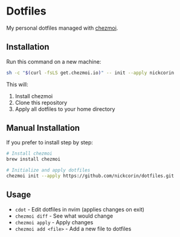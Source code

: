 # Dotfiles

My personal dotfiles managed with [chezmoi](https://chezmoi.io).

## Installation

Run this command on a new machine:

```bash
sh -c "$(curl -fsLS get.chezmoi.io)" -- init --apply nickcorin
```

This will:
1. Install chezmoi
2. Clone this repository
3. Apply all dotfiles to your home directory

## Manual Installation

If you prefer to install step by step:

```bash
# Install chezmoi
brew install chezmoi

# Initialize and apply dotfiles
chezmoi init --apply https://github.com/nickcorin/dotfiles.git
```

## Usage

- `cdot` - Edit dotfiles in nvim (applies changes on exit)
- `chezmoi diff` - See what would change
- `chezmoi apply` - Apply changes
- `chezmoi add <file>` - Add a new file to dotfiles
